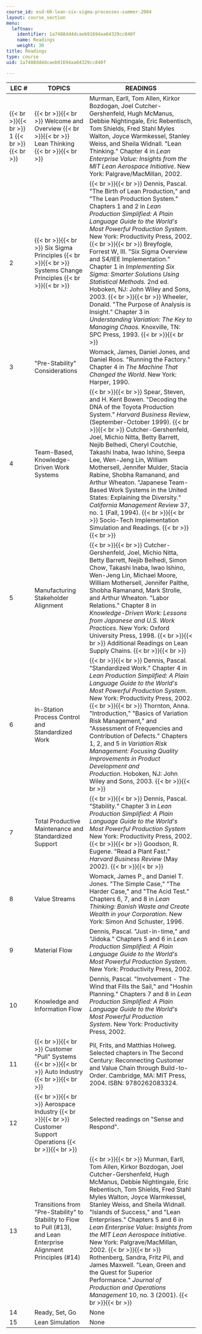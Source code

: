 ```yaml
---
course_id: esd-60-lean-six-sigma-processes-summer-2004
layout: course_section
menu:
  leftnav:
    identifier: 1a7488dd4dcaeb91694aa64329cc840f
    name: Readings
    weight: 30
title: Readings
type: course
uid: 1a7488dd4dcaeb91694aa64329cc840f

---
```


| LEC # | TOPICS | READINGS |
| --- | --- | --- |
|  {{< br >}}{{< br >}} 1 {{< br >}}{{< br >}}  |  {{< br >}}{{< br >}} Welcome and Overview {{< br >}}{{< br >}} Lean Thinking {{< br >}}{{< br >}}  | Murman, Earll, Tom Allen, Kirkor Bozdogan, Joel Cutcher-Gershenfeld, Hugh McManus, Debbie Nightingale, Eric Rebentisch, Tom Shields, Fred Stahl Myles Walton, Joyce Warmkessel, Stanley Weiss, and Sheila Widnall. "Lean Thinking." Chapter 4 in _Lean Enterprise Value: Insights from the MIT Lean Aerospace Initiative_. New York: Palgrave/MacMillan, 2002. |
| 2 |  {{< br >}}{{< br >}} Six Sigma Principles {{< br >}}{{< br >}} Systems Change Principles {{< br >}}{{< br >}}  |  {{< br >}}{{< br >}} Dennis, Pascal. "The Birth of Lean Production," and "The Lean Production System." Chapters 1 and 2 in _Lean Production Simplified: A Plain Language Guide to the World's Most Powerful Production System_. New York: Productivity Press, 2002. {{< br >}}{{< br >}} Breyfogle, Forrest W, III. "Six Sigma Overview and S4/IEE Implementation." Chapter 1 in _Implementing Six Sigma: Smarter Solutions Using Statistical Methods._ 2nd ed. Hoboken, NJ: John Wiley and Sons, 2003. {{< br >}}{{< br >}} Wheeler, Donald. "The Purpose of Analysis is Insight." Chapter 3 in _Understanding Variation: The Key to Managing Chaos._ Knoxville, TN: SPC Press, 1993. {{< br >}}{{< br >}}  |
| 3 | "Pre-Stability" Considerations | Womack, James, Daniel Jones, and Daniel Roos. "Running the Factory." Chapter 4 in _The Machine That Changed the World_. New York: Harper, 1990. |
| 4 | Team-Based, Knowledge-Driven Work Systems |  {{< br >}}{{< br >}} Spear, Steven, and H. Kent Bowen. "Decoding the DNA of the Toyota Production System." _Harvard Business Review_, (September-October 1999). {{< br >}}{{< br >}} Cutcher-Gershenfeld, Joel, Michio Nitta, Betty Barrett, Nejib Belhedi, Cheryl Coutchie, Takashi Inaba, Iwao Ishino, Seepa Lee, Wen-Jeng Lin, William Mothersell, Jennifer Mulder, Stacia Rabine, Shobha Ramanand, and Arthur Wheaton. "Japanese Team-Based Work Systems in the United States: Explaining the Diversity." _California Management Review_ 37, no. 1 (Fall, 1994). {{< br >}}{{< br >}} Socio-Tech Implementation Simulation and Readings. {{< br >}}{{< br >}}  |
| 5 | Manufacturing Stakeholder Alignment |  {{< br >}}{{< br >}} Cutcher-Gershenfeld, Joel, Michio Nitta, Betty Barrett, Nejib Belhedi, Simon Chow, Takashi Inaba, Iwao Ishino, Wen-Jeng Lin, Michael Moore, William Mothersell, Jennifer Palthe, Shobha Ramanand, Mark Strolle, and Arthur Wheaton. "Labor Relations." Chapter 8 in _Knowledge-Driven Work: Lessons from Japanese and U.S. Work Practices_. New York: Oxford University Press, 1998. {{< br >}}{{< br >}} Additional Readings on Lean Supply Chains. {{< br >}}{{< br >}}  |
| 6 | In-Station Process Control and Standardized Work |  {{< br >}}{{< br >}} Dennis, Pascal. "Standardized Work." Chapter 4 in _Lean Production Simplified: A Plain Language Guide to the World's Most Powerful Production System_. New York: Productivity Press, 2002. {{< br >}}{{< br >}} Thornton, Anna. "Introduction," "Basics of Variation Risk Management," and "Assessment of Frequencies and Contribution of Defects." Chapters 1, 2, and 5 in _Variation Risk Management: Focusing Quality Improvements in Product Development and Production_. Hoboken, NJ: John Wiley and Sons, 2003. {{< br >}}{{< br >}}  |
| 7 | Total Productive Maintenance and Standardized Support |  {{< br >}}{{< br >}} Dennis, Pascal. "Stability." Chapter 3 in _Lean Production Simplified: A Plain Language Guide to the World's Most Powerful Production System_ New York: Productivity Press, 2002. {{< br >}}{{< br >}} Goodson, R. Eugene. "Read a Plant Fast." _Harvard Business Review_ (May 2002). {{< br >}}{{< br >}}  |
| 8 | Value Streams | Womack, James P., and Daniel T. Jones. "The Simple Case," "The Harder Case," and "The Acid Test." Chapters 6, 7, and 8 in _Lean Thinking: Banish Waste and Create Wealth in your Corporation_. New York: Simon And Schuster, 1996. |
| 9 | Material Flow | Dennis, Pascal. "Just-in-time," and "Jidoka." Chapters 5 and 6 in _Lean Production Simplified: A Plain Language Guide to the World's Most Powerful Production System_. New York: Productivity Press, 2002. |
| 10 | Knowledge and Information Flow | Dennis, Pascal. "Involvement - The Wind that Fills the Sail," and "Hoshin Planning." Chapters 7 and 8 in _Lean Production Simplified: A Plain Language Guide to the World's Most Powerful Production System_. New York: Productivity Press, 2002. |
| 11 |  {{< br >}}{{< br >}} Customer "Pull" Systems {{< br >}}{{< br >}} Auto Industry {{< br >}}{{< br >}}  | Pil, Frits, and Matthias Holweg. Selected chapters in The Second Century: Reconnecting Customer and Value Chain through Build-to-Order. Cambridge, MA: MIT Press, 2004. ISBN: 9780262083324. |
| 12 |  {{< br >}}{{< br >}} Aerospace Industry {{< br >}}{{< br >}} Customer Support Operations {{< br >}}{{< br >}}  | Selected readings on "Sense and Respond". |
| 13 | Transitions from "Pre-Stability" to Stability to Flow to Pull (#13), and Lean Enterprise Alignment Principles (#14) |  {{< br >}}{{< br >}} Murman, Earll, Tom Allen, Kirkor Bozdogan, Joel Cutcher-Gershenfeld, Hugh McManus, Debbie Nightingale, Eric Rebentisch, Tom Shields, Fred Stahl Myles Walton, Joyce Warmkessel, Stanley Weiss, and Sheila Widnall. "Islands of Success," and "Lean Enterprises." Chapters 5 and 6 in _Lean Enterprise Value: Insights from the MIT Lean Aerospace Initiative_. New York: Palgrave/MacMillan, 2002. {{< br >}}{{< br >}} Rothenberg, Sandra, Fritz Pil, and James Maxwell. "Lean, Green and the Quest for Superior Performance." _Journal of Production and Operations Management_ 10, no. 3 (2001). {{< br >}}{{< br >}}  |
| 14 | Ready, Set, Go | None |
| 15 | Lean Simulation | None